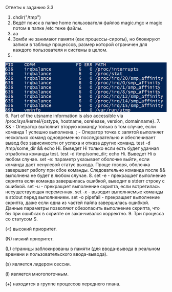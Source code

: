 Ответы к заданию 3.3

1. chdir("/tmp")
2. Ведёт поиск в папке home пользователя файлов magic.mgc и magic потом в папке /etc теже файлы.
3. аа
4. Зомби не занимают памяти (как процессы-сироты), но блокируют записи в таблице процессов, размер которой ограничен для каждого пользователя и системы в целом.
5. 
![img.png](img.png)
6. Part of the utsname information is also accessible via  /proc/sys/kernel/{ostype, hostname, osrelease, version,  domainname}.
7. && - Оператор выполнит вторую команду только в том случае, если команда 1 успешно выполнена. ; - Оператор точка с запятой выполняет несколько команд одновременно последовательно и обеспечивает вывод без зависимости от успеха и отказа других команд. test -d /tmp/some_dir && echo Hi. Выведет Hi только если есть будет удачная отработка команды test. test -d /tmp/some_dir; echo Hi. Выведет Hi в любом случае. 
set -e: параметр указывает оболочке выйти, если команда дает ненулевой статус выхода. Проще говоря, оболочка завершает работу при сбое команды. Следовательно команда после && выполнена не будет в любом случае.
8. set -e - прекращает выполнение скрипта если команда завершилась ошибкой, выводит в stderr строку с ошибкой. 
set -u - прекращает выполнение скрипта, если встретилась несуществующая переменная.
set -x - выводит выполняемые команды в stdout перед выполнением.
set -o pipefail - прекращает выполнение скрипта, даже если одна из частей пайпа завершилась ошибкой. 
Данные параметры позволяют обезопасить выполнение скрипта, что бы при ошибках в скрипте он заканчивался корректно.
9. Три процесса со статусом S. 

(<) высокий приоритет.

(N) низкий приоритет.

(L) страницы заблокированы в памяти (для ввода-вывода в реальном времени и пользовательского ввода-вывода).

(s) является лидером сессии.

(l)  является многопоточным.

(+) находится в группе процессов переднего плана.

